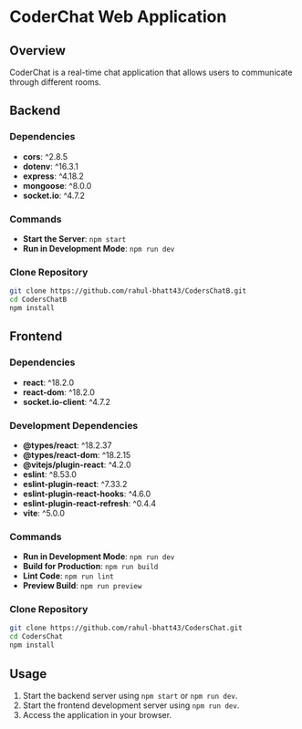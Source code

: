 # CoderChat Web Application

## Overview

CoderChat is a real-time chat application that allows users to communicate through different rooms.

## Backend

### Dependencies

- **cors**: ^2.8.5
- **dotenv**: ^16.3.1
- **express**: ^4.18.2
- **mongoose**: ^8.0.0
- **socket.io**: ^4.7.2

### Commands

- **Start the Server**: `npm start`
- **Run in Development Mode**: `npm run dev`

### Clone Repository

```bash
git clone https://github.com/rahul-bhatt43/CodersChatB.git
cd CodersChatB
npm install
```

## Frontend

### Dependencies

- **react**: ^18.2.0
- **react-dom**: ^18.2.0
- **socket.io-client**: ^4.7.2

### Development Dependencies

- **@types/react**: ^18.2.37
- **@types/react-dom**: ^18.2.15
- **@vitejs/plugin-react**: ^4.2.0
- **eslint**: ^8.53.0
- **eslint-plugin-react**: ^7.33.2
- **eslint-plugin-react-hooks**: ^4.6.0
- **eslint-plugin-react-refresh**: ^0.4.4
- **vite**: ^5.0.0

### Commands

- **Run in Development Mode**: `npm run dev`
- **Build for Production**: `npm run build`
- **Lint Code**: `npm run lint`
- **Preview Build**: `npm run preview`

### Clone Repository

```bash
git clone https://github.com/rahul-bhatt43/CodersChat.git
cd CodersChat
npm install
```

## Usage

1. Start the backend server using `npm start` or `npm run dev`.
2. Start the frontend development server using `npm run dev`.
3. Access the application in your browser.
